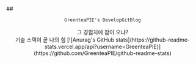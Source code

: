 
  
##<p align="center"> `GreenteaPIE's DevelopGitBlog`

<p align="center"> 그 경험치에 잠이 오냐?<br>기술 스택이 곧 나의 힘
[![Anurag's GitHub stats](https://github-readme-stats.vercel.app/api?username=GreenteaPIE)](https://github.com/GreenteaPIE/github-readme-stats)




    
